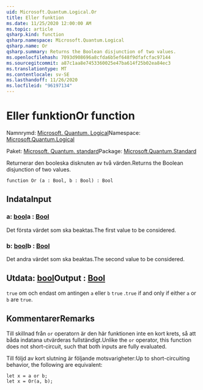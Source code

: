 ```yaml
---
uid: Microsoft.Quantum.Logical.Or
title: Eller funktion
ms.date: 11/25/2020 12:00:00 AM
ms.topic: article
qsharp.kind: function
qsharp.namespace: Microsoft.Quantum.Logical
qsharp.name: Or
qsharp.summary: Returns the Boolean disjunction of two values.
ms.openlocfilehash: 7093d908696a8cfda6b5ef648f9dfafcfac97144
ms.sourcegitcommit: a87c1aa8e7453360025e47ba614f25b02ea84ec3
ms.translationtype: MT
ms.contentlocale: sv-SE
ms.lasthandoff: 11/26/2020
ms.locfileid: "96197134"
---
```

# <a name="or-function"></a><span data-ttu-id="ad9b3-102">Eller funktion</span><span class="sxs-lookup"><span data-stu-id="ad9b3-102">Or function</span></span>

<span data-ttu-id="ad9b3-103">Namnrymd: [Microsoft. Quantum. Logical](xref:Microsoft.Quantum.Logical)</span><span class="sxs-lookup"><span data-stu-id="ad9b3-103">Namespace: [Microsoft.Quantum.Logical](xref:Microsoft.Quantum.Logical)</span></span>

<span data-ttu-id="ad9b3-104">Paket: [Microsoft. Quantum. standard](https://nuget.org/packages/Microsoft.Quantum.Standard)</span><span class="sxs-lookup"><span data-stu-id="ad9b3-104">Package: [Microsoft.Quantum.Standard](https://nuget.org/packages/Microsoft.Quantum.Standard)</span></span>


<span data-ttu-id="ad9b3-105">Returnerar den booleska disknuten av två värden.</span><span class="sxs-lookup"><span data-stu-id="ad9b3-105">Returns the Boolean disjunction of two values.</span></span>

```qsharp
function Or (a : Bool, b : Bool) : Bool
```


## <a name="input"></a><span data-ttu-id="ad9b3-106">Indata</span><span class="sxs-lookup"><span data-stu-id="ad9b3-106">Input</span></span>

### <a name="a--bool"></a><span data-ttu-id="ad9b3-107">a: [bool](xref:microsoft.quantum.lang-ref.bool)</span><span class="sxs-lookup"><span data-stu-id="ad9b3-107">a : [Bool](xref:microsoft.quantum.lang-ref.bool)</span></span>

<span data-ttu-id="ad9b3-108">Det första värdet som ska beaktas.</span><span class="sxs-lookup"><span data-stu-id="ad9b3-108">The first value to be considered.</span></span>


### <a name="b--bool"></a><span data-ttu-id="ad9b3-109">b: [bool](xref:microsoft.quantum.lang-ref.bool)</span><span class="sxs-lookup"><span data-stu-id="ad9b3-109">b : [Bool](xref:microsoft.quantum.lang-ref.bool)</span></span>

<span data-ttu-id="ad9b3-110">Det andra värdet som ska beaktas.</span><span class="sxs-lookup"><span data-stu-id="ad9b3-110">The second value to be considered.</span></span>



## <a name="output--bool"></a><span data-ttu-id="ad9b3-111">Utdata: [bool](xref:microsoft.quantum.lang-ref.bool)</span><span class="sxs-lookup"><span data-stu-id="ad9b3-111">Output : [Bool](xref:microsoft.quantum.lang-ref.bool)</span></span>

<span data-ttu-id="ad9b3-112">`true` om och endast om antingen `a` eller `b` `true` .</span><span class="sxs-lookup"><span data-stu-id="ad9b3-112">`true` if and only if either `a` or `b` are `true`.</span></span>

## <a name="remarks"></a><span data-ttu-id="ad9b3-113">Kommentarer</span><span class="sxs-lookup"><span data-stu-id="ad9b3-113">Remarks</span></span>

<span data-ttu-id="ad9b3-114">Till skillnad från `or` operatorn är den här funktionen inte en kort krets, så att båda indatana utvärderas fullständigt.</span><span class="sxs-lookup"><span data-stu-id="ad9b3-114">Unlike the `or` operator, this function does not short-circuit, such that both inputs are fully evaluated.</span></span>

<span data-ttu-id="ad9b3-115">Till följd av kort slutning är följande motsvarigheter:</span><span class="sxs-lookup"><span data-stu-id="ad9b3-115">Up to short-circuiting behavior, the following are equivalent:</span></span>

```Q#
let x = a or b;
let x = Or(a, b);
```